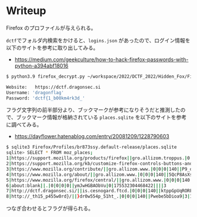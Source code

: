 # Writeup

Firefox のプロファイルが与えられる。

`dctf`でフォルダ内検索をかけると、`logins.json` があったので、ログイン情報を以下のサイトを参考に取り出してみる。

* https://medium.com/geekculture/how-to-hack-firefox-passwords-with-python-a394abf18016

```bash
$ python3.9 firefox_decrypt.py ~/workspace/2022/DCTF_2022/Hidden_Fox/Firefox/            

Website:   https://dctf.dragonsec.si
Username: 'dragonflag'
Password: 'dctf{1_b00km4rk3d_'
```

フラグ文字列の前半部分より、ブックマークが参考になりそうだと推測したので、ブックマーク情報が格納されている `places.sqlite` を以下のサイトを参考に調べてみる。

* https://dayflower.hatenablog.com/entry/20081209/1228790603

```bash
$ sqlite3 Firefox/Profiles/br873ssy.default-release/places.sqlite 
sqlite> SELECT * FROM moz_places;
1|https://support.mozilla.org/products/firefox||gro.allizom.troppus.|0|0|0|140||bew1ljtsvWMG|1|47358327123126||||1
2|https://support.mozilla.org/kb/customize-firefox-controls-buttons-and-toolbars?utm_source=firefox-browser&utm_medium=default-bookmarks&utm_campaign=customize||gro.allizom.troppus.|0|0|0|140||2-8jSXGE10oO|1|47359956450016||||1
3|https://www.mozilla.org/contribute/||gro.allizom.www.|0|0|0|140||P9_q5kTlvFJo|1|47357364218428||||2
4|https://www.mozilla.org/about/||gro.allizom.www.|0|0|0|140||5QcP8AsXsadx|1|47357608426557||||2
5|https://www.mozilla.org/firefox/central/||gro.allizom.www.|0|0|0|140||G9hmLxo6sCFe|1|47359969280417||||2
6|about:blank||.|0|0|0|0||ymJwHGBAObVu|0|175532304468422||||3
7|http://dctf.dragonsec.si/||is.cesnogard.ftcd.|0|0|0|140||ktppGpUqRORF|0|125510471171359||||4
8|http://_th15_p455w0rd}/||}dr0w554p_51ht_.|0|0|0|140||Pwebe5bDioa9|3|125507539440179||||5
```

つなぎ合わせるとフラグが得られる。

<!-- dctf{1_b00km4rk3d__th15_p455w0rd} -->
